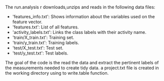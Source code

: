 The run.analysis r downloads,unzips and reads in the following data files:
- 'features_info.txt': Shows information about the variables used on the feature vector.
- 'features.txt': List of all features.
- 'activity_labels.txt': Links the class labels with their activity name.
- 'train/X_train.txt': Training set.
- 'train/y_train.txt': Training labels.
- 'test/X_test.txt': Test set.
- 'test/y_test.txt': Test labels.


The goal of the code is the read the data and extract the pertinent labels of the measurements needed to create tidy data.
a project.txt file is created in the working directory using to write.table function.
